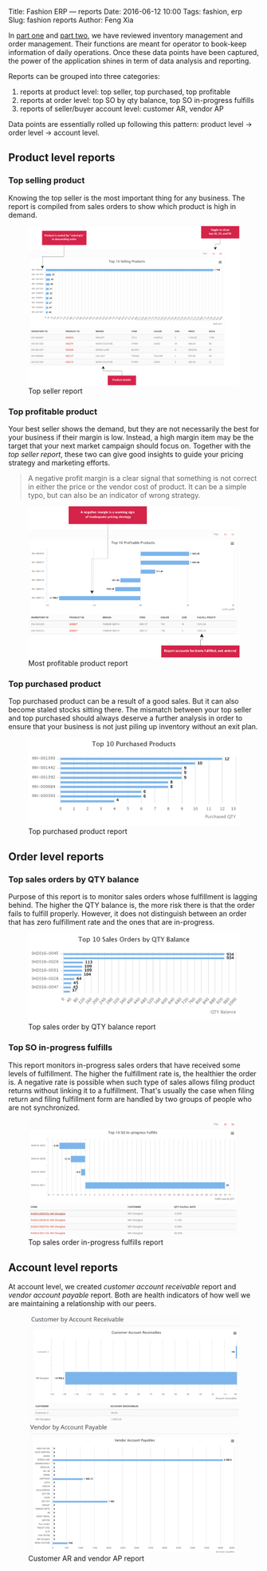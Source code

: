 Title: Fashion ERP &mdash; reports
Date: 2016-06-12 10:00
Tags: fashion, erp
Slug: fashion reports
Author: Feng Xia

In [part one]({filename}/workspace/fashion/intro.md) and
[part two]({filename}/workspace/fashion/order.md), we have
reviewed inventory management and order management. Their functions
are meant for operator to book-keep information of daily operations.
Once these data points have been captured, the power of the application
shines in term of data analysis and reporting.

Reports can be grouped into three categories:

1. <span class="myhighlight">reports at product level</span>: top seller, top purchased, top profitable
2. <span class="myhighlight">reports at order level</span>: top SO by qty balance, top SO in-progress fulfills
3. <span class="myhighlight">reports of seller/buyer account level</span>: customer AR, vendor AP

Data points are essentially rolled up following this pattern: product level &rarr; order level
&rarr; account level.

## Product level reports
### Top selling product

Knowing the top seller is the most important thing for any business.
The report is compiled from sales orders to show which product is high in demand.

<figure>
    <img class="center-block" src="/images/fashion_19.png">
    <figcaption>Top seller report</figcaption>
</figure>

### Top profitable product

Your best seller shows the demand, but they are not necessarily
the best for your business if their margin is low. Instead, a high margin
item may be the target that your next market campaign should focus on.
Together with the _top seller report_, these two
can give good insights to guide your pricing strategy and marketing
efforts.

> A negative profit margin is a clear signal that something is
> not correct in either the
> price or the vendor cost of product. It can be a simple typo, but
> can also be an indicator of wrong strategy.

<figure>
    <img class="center-block" src="/images/fashion_20.png">
    <figcaption>Most profitable product report</figcaption>
</figure>

### Top purchased product

Top purchased product can be a result of a good sales. But it can also
become staled stocks sitting there. The mismatch between your top seller
and top purchased should always deserve a further analysis in order to
ensure that your business is not just piling up inventory without
an exit plan.

<figure>
    <img class="center-block" src="/images/fashion_21.png">
    <figcaption>Top purchased product report</figcaption>
</figure>

## Order level reports

### Top sales orders by QTY balance

Purpose of this report is to monitor sales orders whose fulfillment is lagging behind.
The higher the QTY balance is, the more risk there is that the order fails
to fulfill properly. However, it does not distinguish between an order that has zero fulfillment
rate and the ones that are in-progress.

<figure>
    <img class="center-block" src="/images/fashion_22.png">
    <figcaption>Top sales order by QTY balance report</figcaption>
</figure>

### Top SO in-progress fulfills

This report monitors in-progress sales orders that have received some levels of
fulfillment. The higher the fulfillment rate is, the healthier the order is.
A negative rate is possible when such type of sales allows filing product returns
without linking it to a fulfillment. That's usually the case when filing return
and filing fulfillment form are handled by two groups of people who are
not synchronized.

<figure>
    <img class="center-block" src="/images/fashion_23.png">
    <figcaption>Top sales order in-progress fulfills report</figcaption>
</figure>

## Account level reports

At account level, we created _customer account receivable_ report and
_vendor account payable_ report. Both are health indicators of how well
we are maintaining a relationship with our peers.

<figure>
    <div class="row">
    <div class="col-md-6">
    <img class="center-block" src="/images/fashion_24.png">
    </div><div class="col-md-6">
    <img class="center-block" src="/images/fashion_25.png">
    </div></div>
    <figcaption>Customer AR and vendor AP report</figcaption>
</figure>
